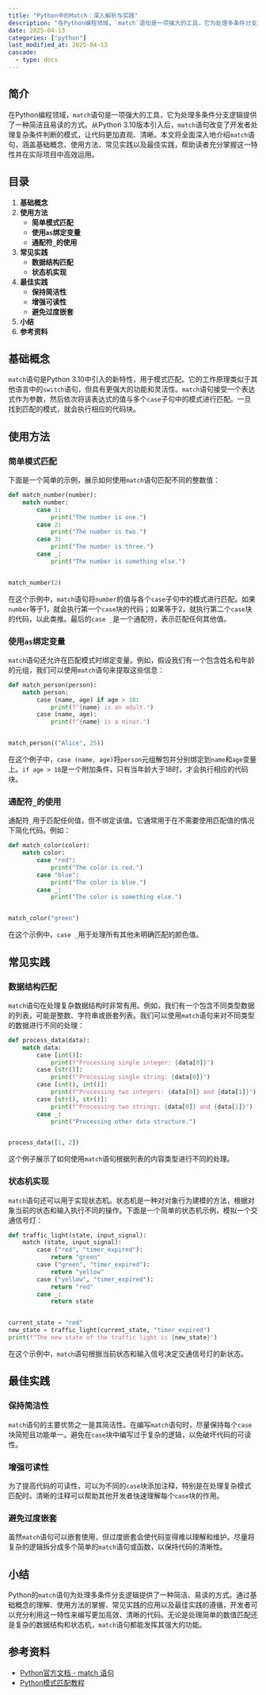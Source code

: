 ```yaml
---
title: "Python中的Match：深入解析与实践"
description: "在Python编程领域，`match`语句是一项强大的工具，它为处理多条件分支逻辑提供了一种简洁且易读的方式。从Python 3.10版本引入后，`match`语句改变了开发者处理复杂条件判断的模式，让代码更加直观、清晰。本文将全面深入地介绍`match`语句，涵盖基础概念、使用方法、常见实践以及最佳实践，帮助读者充分掌握这一特性并在实际项目中高效运用。"
date: 2025-04-13
categories: ["python"]
last_modified_at: 2025-04-13
cascade:
  - type: docs
---
```



## 简介
在Python编程领域，`match`语句是一项强大的工具，它为处理多条件分支逻辑提供了一种简洁且易读的方式。从Python 3.10版本引入后，`match`语句改变了开发者处理复杂条件判断的模式，让代码更加直观、清晰。本文将全面深入地介绍`match`语句，涵盖基础概念、使用方法、常见实践以及最佳实践，帮助读者充分掌握这一特性并在实际项目中高效运用。

<!-- more -->
## 目录
1. **基础概念**
2. **使用方法**
    - **简单模式匹配**
    - **使用`as`绑定变量**
    - **通配符`_`的使用**
3. **常见实践**
    - **数据结构匹配**
    - **状态机实现**
4. **最佳实践**
    - **保持简洁性**
    - **增强可读性**
    - **避免过度嵌套**
5. **小结**
6. **参考资料**

## 基础概念
`match`语句是Python 3.10中引入的新特性，用于模式匹配。它的工作原理类似于其他语言中的`switch`语句，但具有更强大的功能和灵活性。`match`语句接受一个表达式作为参数，然后依次将该表达式的值与多个`case`子句中的模式进行匹配。一旦找到匹配的模式，就会执行相应的代码块。

## 使用方法
### 简单模式匹配
下面是一个简单的示例，展示如何使用`match`语句匹配不同的整数值：

```python
def match_number(number):
    match number:
        case 1:
            print("The number is one.")
        case 2:
            print("The number is two.")
        case 3:
            print("The number is three.")
        case _:
            print("The number is something else.")


match_number(2)
```

在这个示例中，`match`语句将`number`的值与各个`case`子句中的模式进行匹配。如果`number`等于1，就会执行第一个`case`块的代码；如果等于2，就执行第二个`case`块的代码，以此类推。最后的`case _`是一个通配符，表示匹配任何其他值。

### 使用`as`绑定变量
`match`语句还允许在匹配模式时绑定变量。例如，假设我们有一个包含姓名和年龄的元组，我们可以使用`match`语句来提取这些信息：

```python
def match_person(person):
    match person:
        case (name, age) if age > 18:
            print(f"{name} is an adult.")
        case (name, age):
            print(f"{name} is a minor.")


match_person(("Alice", 25))
```

在这个例子中，`case (name, age)`将`person`元组解包并分别绑定到`name`和`age`变量上。`if age > 18`是一个附加条件，只有当年龄大于18时，才会执行相应的代码块。

### 通配符`_`的使用
通配符`_`用于匹配任何值，但不绑定该值。它通常用于在不需要使用匹配值的情况下简化代码。例如：

```python
def match_color(color):
    match color:
        case "red":
            print("The color is red.")
        case "blue":
            print("The color is blue.")
        case _:
            print("The color is something else.")


match_color("green")
```

在这个示例中，`case _`用于处理所有其他未明确匹配的颜色值。

## 常见实践
### 数据结构匹配
`match`语句在处理复杂数据结构时非常有用。例如，我们有一个包含不同类型数据的列表，可能是整数、字符串或嵌套列表。我们可以使用`match`语句来对不同类型的数据进行不同的处理：

```python
def process_data(data):
    match data:
        case [int()]:
            print(f"Processing single integer: {data[0]}")
        case [str()]:
            print(f"Processing single string: {data[0]}")
        case [int(), int()]:
            print(f"Processing two integers: {data[0]} and {data[1]}")
        case [str(), str()]:
            print(f"Processing two strings: {data[0]} and {data[1]}")
        case _:
            print("Processing other data structure.")


process_data([1, 2])
```

这个例子展示了如何使用`match`语句根据列表的内容类型进行不同的处理。

### 状态机实现
`match`语句还可以用于实现状态机。状态机是一种对对象行为建模的方法，根据对象当前的状态和输入执行不同的操作。下面是一个简单的状态机示例，模拟一个交通信号灯：

```python
def traffic_light(state, input_signal):
    match (state, input_signal):
        case ("red", "timer_expired"):
            return "green"
        case ("green", "timer_expired"):
            return "yellow"
        case ("yellow", "timer_expired"):
            return "red"
        case _:
            return state


current_state = "red"
new_state = traffic_light(current_state, "timer_expired")
print(f"The new state of the traffic light is {new_state}")
```

在这个示例中，`match`语句根据当前状态和输入信号决定交通信号灯的新状态。

## 最佳实践
### 保持简洁性
`match`语句的主要优势之一是其简洁性。在编写`match`语句时，尽量保持每个`case`块简短且功能单一。避免在`case`块中编写过于复杂的逻辑，以免破坏代码的可读性。

### 增强可读性
为了提高代码的可读性，可以为不同的`case`块添加注释，特别是在处理复杂模式匹配时。清晰的注释可以帮助其他开发者快速理解每个`case`块的作用。

### 避免过度嵌套
虽然`match`语句可以嵌套使用，但过度嵌套会使代码变得难以理解和维护。尽量将复杂的逻辑拆分成多个简单的`match`语句或函数，以保持代码的清晰性。

## 小结
Python的`match`语句为处理多条件分支逻辑提供了一种简洁、易读的方式。通过基础概念的理解、使用方法的掌握、常见实践的应用以及最佳实践的遵循，开发者可以充分利用这一特性来编写更加高效、清晰的代码。无论是处理简单的数值匹配还是复杂的数据结构和状态机，`match`语句都能发挥其强大的功能。

## 参考资料
- [Python官方文档 - match 语句](https://docs.python.org/3/whatsnew/3.10.html#pep-634-structural-pattern-matching)
- [Python模式匹配教程](https://www.geeksforgeeks.org/python-structural-pattern-matching/)